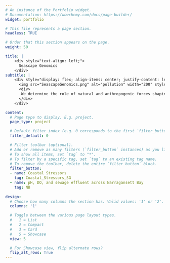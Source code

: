```yaml
---
# An instance of the Portfolio widget.
# Documentation: https://wowchemy.com/docs/page-builder/
widget: portfolio

# This file represents a page section.
headless: TRUE

# Order that this section appears on the page.
weight: 50

title: |
    <div style="text-align: left;">
      Seascape Genomics
    </div> 
subtitle: |
    <div style="display: flex; align-items: center; justify-content: left; text-align: justify;">
      <img src="SeascapeGenomics.png" alt="pollution" width="200" style="margin-right: 40px;">
      <div>
       We determine the role of natural and anthropogenic forces shaping the evolution of marine populations by testing (i) if selective regimes differ and interact across life-history stages and (ii) if the frequencies of both neutral and resistant genotypes correlate to environmental conditions and if adaptive loci partitioned across life stage. Environmental data are integrated into a seascape genomics framework using panel of genomic markers, including potential loci under selection during early-life history to survey the genome of adult populations across urbanized estuaries.  
      </div>
    </div>   

content:
  # Page type to display. E.g. project.
  page_type: project

  # Default filter index (e.g. 0 corresponds to the first `filter_button` instance below).
  filter_default: 0

  # Filter toolbar (optional).
  # Add or remove as many filters (`filter_button` instances) as you like.
  # To show all items, set `tag` to "*".
  # To filter by a specific tag, set `tag` to an existing tag name.
  # To remove the toolbar, delete the entire `filter_button` block.
  filter_button:
  - name: Coastal Stressors
    tag: Coastal_Stressors_SG
  - name: pH, DO, and sewage effluent across Narragansett Bay
    tag: NB
 
design:
  # Choose how many columns the section has. Valid values: '1' or '2'.
  columns: '1'

  # Toggle between the various page layout types.
  #   1 = List
  #   2 = Compact
  #   3 = Card
  #   5 = Showcase
  view: 5

  # For Showcase view, flip alternate rows?
  flip_alt_rows: True
---
```

